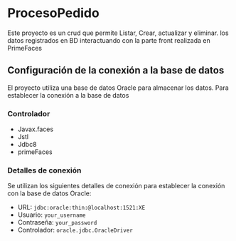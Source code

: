 # ProcesoPedido

Este proyecto es un crud que permite Listar, Crear, actualizar y eliminar. los datos registrados en BD interactuando con la parte front realizada en PrimeFaces

## Configuración de la conexión a la base de datos

El proyecto utiliza una base de datos Oracle para almacenar los datos. Para establecer la conexión a la base de datos

### Controlador

- Javax.faces
- Jstl
- Jdbc8
- primeFaces

### Detalles de conexión

Se utilizan los siguientes detalles de conexión para establecer la conexión con la base de datos Oracle:

- URL: `jdbc:oracle:thin:@localhost:1521:XE`
- Usuario: `your_username`
- Contraseña: `your_password`
- Controlador: `oracle.jdbc.OracleDriver`
